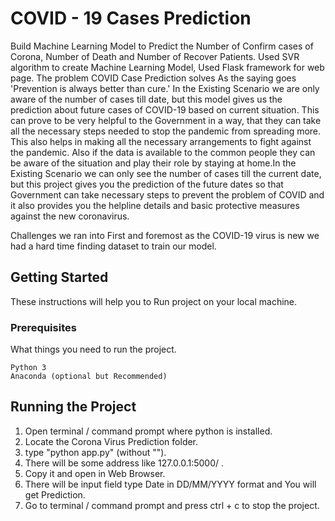 # COVID - 19 Cases Prediction

Build Machine Learning Model to Predict the Number of Confirm cases of Corona, Number of Death and Number of Recover Patients.
Used SVR algorithm to create Machine Learning Model, Used Flask framework for web page.
The problem COVID Case Prediction solves As the saying goes 'Prevention is always better than cure.' In the Existing Scenario we are only aware of the number of cases till date, but this model gives us the prediction about future cases of COVID-19 based on current situation. This can prove to be very helpful to the Government in a way, that they can take all the necessary steps needed to stop the pandemic from spreading more. This also helps in making all the necessary arrangements to fight against the pandemic. Also if the data is available to the common people they can be aware of the situation and play their role by staying at home.In the Existing Scenario we can only see the number of cases till the current date, but this project gives you the prediction of the future dates so that Government can take necessary steps to prevent the problem of COVID and it also provides you the helpline details and basic protective measures against the new coronavirus.

Challenges we ran into First and foremost as the COVID-19 virus is new we had a hard time finding dataset to train our model.

## Getting Started

These instructions will help you to Run project on your local machine.

### Prerequisites

What things you need to run the project.

```
Python 3
Anaconda (optional but Recommended)
```

## Running the Project

1. Open terminal / command prompt where python is installed.
2. Locate the Corona Virus Prediction folder.
3. type "python app.py" (without "").
4. There will be some address like 127.0.0.1:5000/ .
5. Copy it and open in Web Browser.
6. There will be input field type Date in DD/MM/YYYY format and You will get Prediction.
7. Go to terminal / command prompt and press ctrl + c to stop the project.
